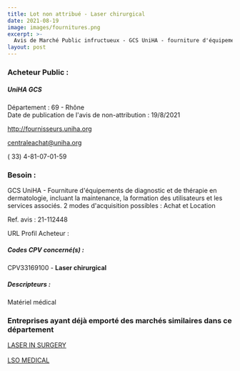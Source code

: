 ```yaml
---
title: Lot non attribué - Laser chirurgical
date: 2021-08-19
image: images/fournitures.png
excerpt: >-
  Avis de Marché Public infructueux - GCS UniHA - fourniture d'équipements de diagnostic et de thérapie en dermatologie.
layout: post
---
```


### Acheteur Public :
##### UniHA GCS
Département : 69 - Rhône<br/>
Date de publication de l'avis de non-attribution : 19/8/2021


http://fournisseurs.uniha.org

centraleachat@uniha.org

( 33) 4-81-07-01-59
### Besoin :

GCS UniHA - Fourniture d'équipements de diagnostic et de thérapie en dermatologie, incluant la maintenance, la formation des utilisateurs et les services associés. 2 modes d'acquisition possibles : Achat et Location

Ref. avis : 21-112448

URL Profil Acheteur : 

##### Codes CPV concerné(s) :
CPV33169100 - **Laser chirurgical** <br/>

##### Descripteurs :
Matériel médical <br/>

### Entreprises ayant déjà emporté des marchés similaires dans ce département
<a href="/entreprise-563/siren-450455803">LASER IN SURGERY</a><br/><br/>
<a href="/entreprise-574/siren-749959664">LSO MEDICAL</a><br/><br/>
